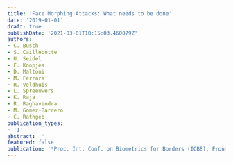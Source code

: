 ```yaml
---
title: 'Face Morphing Attacks: What needs to be done'
date: '2019-01-01'
draft: true
publishDate: '2021-03-01T10:15:03.460079Z'
authors:
- C. Busch
- S. Caillebotte
- U. Seidel
- F. Knopjes
- D. Maltoni
- M. Ferrara
- R. Veldhuis
- L. Spreeuwers
- K. Raja
- R. Raghavendra
- M. Gomez-Barrero
- C. Rathgeb
publication_types:
- '1'
abstract: ''
featured: false
publication: '*Proc. Int. Conf. on Biometrics for Borders (ICBB), Frontex*'
---
```



